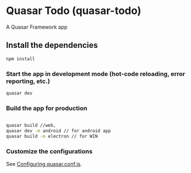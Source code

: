 # Quasar Todo (quasar-todo)

A Quasar Framework app

## Install the dependencies

```bash
npm install
```

### Start the app in development mode (hot-code reloading, error reporting, etc.)

```bash
quasar dev
```

### Build the app for production

```bash

quasar build //web,
quasar dev -m android // for android app
quasar build -m electron // for WIN
```

### Customize the configurations

See [Configuring quasar.conf.js](https://quasar.dev/quasar-cli/quasar-conf-js).
